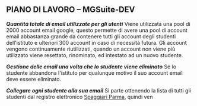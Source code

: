 ## **PIANO DI LAVORO – MGSuite-DEV**

***Quantità totale di email utilizzate per gli utenti***
Viene utilizzata una pool di 2000 account email google, questo permette di avere una pool di account email abbastanza grande da contenere tutti gli account degli studenti dell'istituto e ulteriori 300 account in caso di necessità futura.
Gli account vengono continuamente riutilizzati, quando un account non viene più utilizzato viene resettato, rinominato, ed intestato ad un nuovo studente.

***Gestione delle email una volta che lo studente viene eliminato***
Se lo studente abbandona l'istituto per qualunque motivo il suo account email deve essere eliminato.

***Collegare ogni studente alla sua email***
Si parte ottenendo la lista di tutti gli studenti dal registro elettronico [Spaggiari Parma](https://web.spaggiari.eu/), quindi ven
<!--stackedit_data:
eyJoaXN0b3J5IjpbLTIwNzg3MTM2MDksLTgxNzgzNTYxNSw1MD
QxOTQ5OTJdfQ==
-->